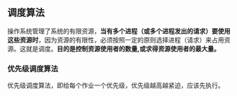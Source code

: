 ## 调度算法

操作系统管理了系统的有限资源，**当有多个进程（或多个进程发出的请求）要使用这些资源时**，因为资源的有限性，必须按照一定的原则选择进程（请求）来占用资源。这就是调度。**目的是控制资源使用者的数量,或求得资源使用者的最大量。**

### 优先级调度算法

优先级调度算法，即给每个作业一个优先级，优先级越高越紧迫，应该先执行。
